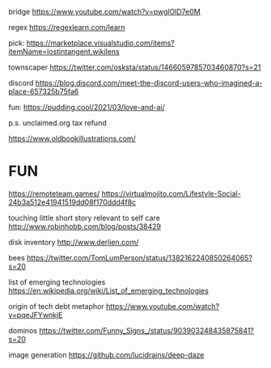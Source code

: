 
bridge https://www.youtube.com/watch?v=pwglOlD7e0M

regex https://regexlearn.com/learn

pick: https://marketplace.visualstudio.com/items?itemName=lostintangent.wikilens


townscaper https://twitter.com/osksta/status/1466059785703460870?s=21

discord https://blog.discord.com/meet-the-discord-users-who-imagined-a-place-657325b75fa6


fun: https://pudding.cool/2021/03/love-and-ai/

p.s. unclaimed.org tax refund


https://www.oldbookillustrations.com/


# FUN
https://remoteteam.games/
https://virtualmojito.com/Lifestyle-Social-24b3a512e41941519dd08f170ddd4f8c


touching little short story relevant to self care http://www.robinhobb.com/blog/posts/38429

disk inventory http://www.derlien.com/

bees 
https://twitter.com/TomLumPerson/status/1382162240850264065?s=20


list of emerging technologies https://en.wikipedia.org/wiki/List_of_emerging_technologies

origin of tech debt metaphor https://www.youtube.com/watch?v=pqeJFYwnkjE

dominos https://twitter.com/Funny_Signs_/status/903903248435875841?s=20

image generation https://github.com/lucidrains/deep-daze 
